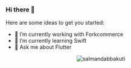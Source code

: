 ### Hi there 👋

Here are some ideas to get you started:
- 🔭 I’m currently working with Forkcommerce
- 🌱 I’m currently learning Swift
- 💬 Ask me about Flutter

<p align="center"> <img src="https://github-readme-stats.vercel.app/api?username=salmandabbakuti&show_icons=true" alt="salmandabbakuti" /> </p>
